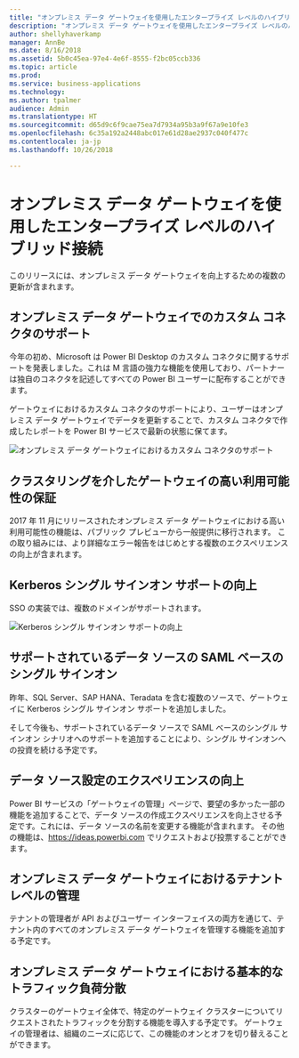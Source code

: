 ```yaml
---
title: "オンプレミス データ ゲートウェイを使用したエンタープライズ レベルのハイブリッド接続"
description: "オンプレミス データ ゲートウェイを使用したエンタープライズ レベルのハイブリッド接続"
author: shellyhaverkamp
manager: AnnBe
ms.date: 8/16/2018
ms.assetid: 5b0c45ea-97e4-4e6f-8555-f2bc05ccb336
ms.topic: article
ms.prod: 
ms.service: business-applications
ms.technology: 
ms.author: tpalmer
audience: Admin
ms.translationtype: HT
ms.sourcegitcommit: d65d9c6f9cae75ea7d7934a95b3a9f67a9e10fe3
ms.openlocfilehash: 6c35a192a2448abc017e61d28ae2937c040f477c
ms.contentlocale: ja-jp
ms.lasthandoff: 10/26/2018

---
```

#  <a name="enterprise-grade-hybrid-connectivity-using-the-on-premises-data-gateway"></a>オンプレミス データ ゲートウェイを使用したエンタープライズ レベルのハイブリッド接続




このリリースには、オンプレミス データ ゲートウェイを向上するための複数の更新が含まれます。

## <a name="on-premises-data-gateway-supports-custom-connectors"></a>オンプレミス データ ゲートウェイでのカスタム コネクタのサポート

今年の初め、Microsoft は Power BI Desktop のカスタム コネクタに関するサポートを発表しました。これは M 言語の強力な機能を使用しており、パートナーは独自のコネクタを記述してすべての Power BI ユーザーに配布することができます。

ゲートウェイにおけるカスタム コネクタのサポートにより、ユーザーはオンプレミス データ ゲートウェイでデータを更新することで、カスタム コネクタで作成したレポートを Power BI サービスで最新の状態に保てます。

![オンプレミス データ ゲートウェイにおけるカスタム コネクタのサポート](media/custom-connectors-support-premises-data-gateway-1.jpg "オンプレミス データ ゲートウェイにおけるカスタム コネクタのサポート")

## <a name="guarantee-high-availability-of-gateways-via-clustering"></a>クラスタリングを介したゲートウェイの高い利用可能性の保証
2017 年 11 月にリリースされたオンプレミス データ ゲートウェイにおける高い利用可能性の機能は、パブリック プレビューから一般提供に移行されます。 この取り組みには、より詳細なエラー報告をはじめとする複数のエクスペリエンスの向上が含まれます。

## <a name="improved-kerberos-single-sign-on-support"></a>Kerberos シングル サインオン サポートの向上
SSO の実装では、複数のドメインがサポートされます。

![Kerberos シングル サインオン サポートの向上](media/improved-kerberos-single-sign-support-premises-data-gateway-1.png "Kerberos シングル サインオン サポートの向上")

## <a name="saml-based-single-sign-on-for-supported-data-sources"></a>サポートされているデータ ソースの SAML ベースのシングル サインオン

昨年、SQL Server、SAP HANA、Teradata を含む複数のソースで、ゲートウェイに Kerberos シングル サインオン サポートを追加しました。

そして今後も、サポートされているデータ ソースで SAML ベースのシングル サインオン シナリオへのサポートを追加することにより、シングル サインオンへの投資を続ける予定です。

<a name="improved-data-sources-settings-experience"></a>  
## <a name="improved-data-source-settings-experience"></a>データ ソース設定のエクスペリエンスの向上

Power BI サービスの「ゲートウェイの管理」ページで、要望の多かった一部の機能を追加することで、データ ソースの作成エクスペリエンスを向上させる予定です。これには、データ ソースの名前を変更する機能が含まれます。 その他の機能は、https://ideas.powerbi.com でリクエストおよび投票することができます。

## <a name="tenant-level-administration-of-on-premises-data-gateway"></a>オンプレミス データ ゲートウェイにおけるテナント レベルの管理
テナントの管理者が API およびユーザー インターフェイスの両方を通じて、テナント内のすべてのオンプレミス データ ゲートウェイを管理する機能を追加する予定です。

## <a name="basic-traffic-load-balancing-in-the-on-premises-data-gateway"></a>オンプレミス データ ゲートウェイにおける基本的なトラフィック負荷分散
クラスターのゲートウェイ全体で、特定のゲートウェイ クラスターについてリクエストされたトラフィックを分割する機能を導入する予定です。
ゲートウェイの管理者は、組織のニーズに応じて、この機能のオンとオフを切り替えることができます。

